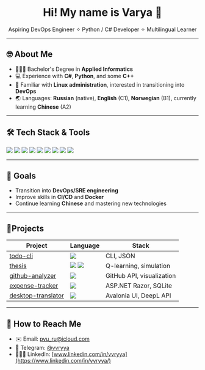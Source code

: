 <h1 align="center"> Hi! My name is Varya 👋</h1>

<p align="center"> 
  Aspiring DevOps Engineer ✧ Python  / C# Developer ✧ Multilingual Learner
</p>

---

## 🤓 About Me

- 👩🏼‍🎓 Bachelor's Degree in **Applied Informatics**
- 💻 Experience with **C#**, **Python**, and some **C++**
- 👾 Familiar with **Linux administration**, interested in transitioning into **DevOps**
- 🌏 Languages: **Russian** (native), **English** (C1), **Norwegian** (B1), currently learning **Chinese** (A2)

---

## 🛠️ Tech  Stack & Tools

<p>
  <img src="https://img.shields.io/badge/-C%23-239120?style=flat&logo=c-sharp&logoColor=white" />
  <img src="https://img.shields.io/badge/-Python-3776AB?style=flat&logo=python&logoColor=white" />
  <img src="https://img.shields.io/badge/-C++-00599C?style=flat&logo=c%2B%2B&logoColor=white" />
  <img src="https://img.shields.io/badge/-Linux-FCC624?style=flat&logo=linux&logoColor=black" />
  <img src="https://img.shields.io/badge/-Git-F05032?style=flat&logo=git&logoColor=white" />
  <img src="https://img.shields.io/badge/-GitHub-181717?style=flat&logo=github&logoColor=white" />
  <img src="https://img.shields.io/badge/-Docker-2496ED?style=flat&logo=docker&logoColor=white" />
  <img src="https://img.shields.io/badge/-Bash-4EAA25?style=flat&logo=gnubash&logoColor=white" />
  <img src ="https://img.shields.io/badge/sqlite-%2307405e?style=flat&logo=sqlite&logoColor=white" />
</p>

---

## 🎯 Goals

- Transition into **DevOps/SRE engineering**
- Improve skills in **CI/CD** and **Docker**
- Continue learning **Chinese** and mastering new technologies

---

## 💫Projects

| Project                                                              | Language    | Stack                      | 
| -------------------------------------------------------------------- | ----------- | -------------------------- |
| [todo-cli](https://github.com/vvryya/todo-cli)                       | <img src="https://img.shields.io/badge/-Python-3776AB?style=flat&logo=python&logoColor=white" />      | CLI, JSON                  | 
| [thesis](https://github.com/vvryya/thesis)                           | <img src="https://img.shields.io/badge/-C%23-239120?style=flat&logo=c-sharp&logoColor=white" /> <img src="https://img.shields.io/badge/-Python-3776AB?style=flat&logo=python&logoColor=white" />  | Q-learning, simulation     |
| [github-analyzer](https://github.com/vvryya/github-analyzer)         | <img src="https://img.shields.io/badge/-Python-3776AB?style=flat&logo=python&logoColor=white" />      | GitHub API, visualization  |
| [expense-tracker](https://github.com/vvryya/expense-tracker)         | <img src="https://img.shields.io/badge/-C%23-239120?style=flat&logo=c-sharp&logoColor=white" />          | ASP.NET Razor, SQLite       |
| [desktop-translator](https://github.com/vvryya/desktop-translator)   | <img src="https://img.shields.io/badge/-C%23-239120?style=flat&logo=c-sharp&logoColor=white" />          | Avalonia UI, DeepL API             |

---

## 📱 How to Reach Me

- ✉️ Email: pvu_ru@icloud.com
- 💬 Telegram: [@vvryya](https://t.me/vvryya)
- 👩🏼‍💻 LinkedIn: [www.linkedin.com/in/vvryya](https://www.linkedin.com/in/vvryya/)
